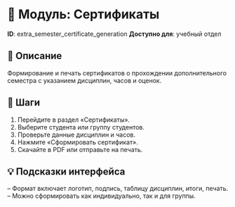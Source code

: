 # 📘 Модуль: Сертификаты
**ID**: extra_semester_certificate_generation
**Доступно для**: учебный отдел

## 📝 Описание
Формирование и печать сертификатов о прохождении дополнительного семестра с указанием дисциплин, часов и оценок.

## 🩜 Шаги
1. Перейдите в раздел «Сертификаты».
2. Выберите студента или группу студентов.
3. Проверьте данные дисциплин и часов.
4. Нажмите «Сформировать сертификат».
5. Скачайте в PDF или отправьте на печать.

## 💡 Подсказки интерфейса
– Формат включает логотип, подпись, таблицу дисциплин, итоги, печать.
– Можно сформировать как индивидуально, так и для группы.
